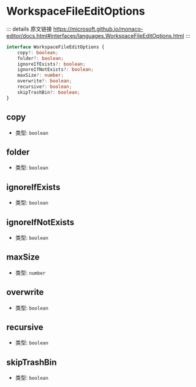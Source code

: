 # WorkspaceFileEditOptions

<backTop />
        
::: details 原文链接
https://microsoft.github.io/monaco-editor/docs.html#interfaces/languages.WorkspaceFileEditOptions.html
:::

```ts
interface WorkspaceFileEditOptions {
    copy?: boolean;
    folder?: boolean;
    ignoreIfExists?: boolean;
    ignoreIfNotExists?: boolean;
    maxSize?: number;
    overwrite?: boolean;
    recursive?: boolean;
    skipTrashBin?: boolean;
}
```

## copy
- 类型: `boolean`
## folder
- 类型: `boolean`
## ignoreIfExists
- 类型: `boolean`
## ignoreIfNotExists
- 类型: `boolean`
## maxSize
- 类型: `number`
## overwrite
- 类型: `boolean`
## recursive
- 类型: `boolean`
## skipTrashBin
- 类型: `boolean`